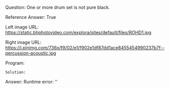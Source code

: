Question: One or more drum set is not pure black.

Reference Answer: True

Left image URL: https://static.bhphotovideo.com/explora/sites/default/files/ROHD1.jpg

Right image URL: https://i.pinimg.com/736x/f9/02/e1/f902e1df87dd1ace8455454990237b7f--percussion-acoustic.jpg

Program:

```
Solution:
```
Answer: Runtime error: ''

